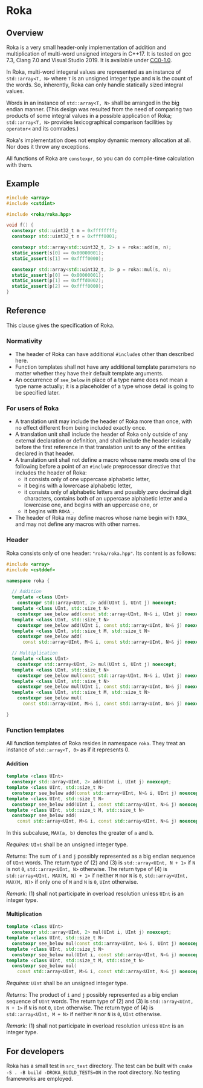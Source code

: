# Roka

## Overview

Roka is a very small header-only implementation of addition and multiplication of multi-word unsigned integers in C++17.
It is tested on gcc 7.3, Clang 7.0 and Visual Studio 2019.
It is available under [CC0-1.0](https://creativecommons.org/publicdomain/zero/1.0/deed).

In Roka, multi-word integeral values are represented as an instance of `std::array<T, N>` where `T` is an unsigned integer type and `N` is the count of the words.
So, inherently, Roka can only handle statically sized integral values.

Words in an instance of `std::array<T, N>` shall be arranged in the big endian manner.
(This design was resulted from the need of comparing two products of some integral values in a possible application of Roka; `std::array<T, N>` provides lexicographical comparison facilities by `operator<` and its comrades.)

Roka's implementation does not employ dynamic memory allocation at all.
Nor does it throw any exceptions.

All functions of Roka are `constexpr`, so you can do compile-time calculation with them.

## Example

```C++
#include <array>
#include <cstdint>

#include <roka/roka.hpp>

void f() {
  constexpr std::uint32_t m = 0xffffffff;
  constexpr std::uint32_t n = 0xffff0001;

  constexpr std::array<std::uint32_t, 2> s = roka::add(m, n);
  static_assert(s[0] == 0x00000001);
  static_assert(s[1] == 0xffff0000);

  constexpr std::array<std::uint32_t, 3> p = roka::mul(s, n);
  static_assert(p[0] == 0x00000001);
  static_assert(p[1] == 0xfffd0002);
  static_assert(p[2] == 0xffff0000);
}
```

## Reference

This clause gives the specification of Roka.

### Normativity
 - The header of Roka can have additional `#include`s other than described here.
 - Function templates shall not have any additional template parameters no matter whether they have their default template arguments.
 - An occurrence of `see_below` in place of a type name does not mean a type name actually;
   it is a placeholder of a type whose detail is going to be specified later.

### For users of Roka
 - A translation unit may include the header of Roka more than once, with no effect different from being included exactly once.
 - A translation unit shall include the header of Roka only outside of any external declaration or definition, and shall include the header lexically before the first reference in that translation unit to any of the entities declared in that header.
 - A translation unit shall not define a macro whose name meets one of the following before a point of an `#include` preprocessor directive that includes the header of Roka:
   - it consists only of one uppercase alphabetic letter,
   - it begins with a lowercase alphabetic letter,
   - it consists only of alphabetic letters and possibly zero decimal digit characters, contains both of an uppercase alphabetic letter and a lowercase one, and begins with an uppercase one, or
   - it begins with `ROKA_`.
 - The header of Roka may define macros whose name begin with `ROKA_` and may not define any macros with other names.

### Header

Roka consists only of one header: `"roka/roka.hpp"`.
Its content is as follows:

```C++
#include <array>
#include <cstddef>

namespace roka {

  // Addition
  template <class UInt>
    constexpr std::array<UInt, 2> add(UInt i, UInt j) noexcept;
  template <class UInt, std::size_t N>
    constexpr see_below add(const std::array<UInt, N>& i, UInt j) noexcept;
  template <class UInt, std::size_t N>
    constexpr see_below add(UInt i, const std::array<UInt, N>& j) noexcept;
  template <class UInt, std::size_t M, std::size_t N>
    constexpr see_below add(
      const std::array<UInt, M>& i, const std::array<UInt, N>& j) noexcept;

  // Multiplication
  template <class UInt>
    constexpr std::array<UInt, 2> mul(UInt i, UInt j) noexcept;
  template <class UInt, std::size_t N>
    constexpr see_below mul(const std::array<UInt, N>& i, UInt j) noexcept;
  template <class UInt, std::size_t N>
    constexpr see_below mul(UInt i, const std::array<UInt, N>& j) noexcept;
  template <class UInt, std::size_t M, std::size_t N>
    constexpr see_below mul(
      const std::array<UInt, M>& i, const std::array<UInt, N>& j) noexcept;

}

```

### Function templates

All function templates of Roka resides in namespace `roka`. They treat an instance of `std::array<T, 0>` as if it represents 0.

#### Addition

```C++
template <class UInt>
  constexpr std::array<UInt, 2> add(UInt i, UInt j) noexcept;               // (1)
template <class UInt, std::size_t N>
  constexpr see_below add(const std::array<UInt, N>& i, UInt j) noexcept;   // (2)
template <class UInt, std::size_t N>
  constexpr see_below add(UInt i, const std::array<UInt, N>& j) noexcept;   // (3)
template <class UInt, std::size_t M, std::size_t N>
  constexpr see_below add(
    const std::array<UInt, M>& i, const std::array<UInt, N>& j) noexcept;   // (4)
```

In this subcaluse, `MAX(a, b)` denotes the greater of `a` and `b`.

_Requires:_ `UInt` shall be an unsigned integer type.

_Returns:_ The sum of `i` and `j` possibly represented as a big endian sequence of `UInt` words. The return type of (2) and (3) is `std::array<UInt, N + 1>` if `N` is not `0`, `std::array<UInt, N>` otherwise. The return type of (4) is `std::array<UInt, MAX(M, N) + 1>` if neither `M` nor `N` is `0`, `std::array<UInt, MAX(M, N)>` if only one of `M` and `N` is `0`, `UInt` otherwise.

_Remark:_ (1) shall not participate in overload resolution unless `UInt` is an integer type.

#### Multiplication

```C++
template <class UInt>
  constexpr std::array<UInt, 2> mul(UInt i, UInt j) noexcept;               // (1)
template <class UInt, std::size_t N>
  constexpr see_below mul(const std::array<UInt, N>& i, UInt j) noexcept;   // (2)
template <class UInt, std::size_t N>
  constexpr see_below mul(UInt i, const std::array<UInt, N>& j) noexcept;   // (3)
template <class UInt, std::size_t M, std::size_t N>
  constexpr see_below mul(
    const std::array<UInt, M>& i, const std::array<UInt, N>& j) noexcept;   // (4)
```

_Requires:_ `UInt` shall be an unsigned integer type.

_Returns:_ The product of `i` and `j` possibly represented as a big endian sequence of `UInt` words. The return type of (2) and (3) is `std::array<UInt, N + 1>` if `N` is not `0`, `UInt` otherwise. The return type of (4) is `std::array<UInt, M + N>` if neither `M` nor `N` is `0`, `UInt` otherwise.

_Remark:_ (1) shall not participate in overload resolution unless `UInt` is an integer type.

## For developers

Roka has a small test in `src_test` directory.
The test can be built with `cmake -S . -B build -DROKA_BUILD_TESTS=ON` in the root directory.
No testing frameworks are employed.
